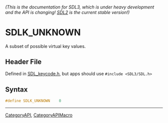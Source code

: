 ###### (This is the documentation for SDL3, which is under heavy development and the API is changing! [SDL2](https://wiki.libsdl.org/SDL2/) is the current stable version!)
# SDLK_UNKNOWN

A subset of possible virtual key values.

## Header File

Defined in [SDL_keycode.h](https://github.com/libsdl-org/SDL/blob/main/include/SDL3/SDL_keycode.h), but apps should use `#include <SDL3/SDL.h>`

## Syntax

```c
#define SDLK_UNKNOWN    0
```

----
[CategoryAPI](CategoryAPI), [CategoryAPIMacro](CategoryAPIMacro)

